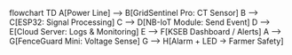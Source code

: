 flowchart TD
    A[Power Line] --> B[GridSentinel Pro: CT Sensor]
    B --> C[ESP32: Signal Processing]
    C --> D[NB-IoT Module: Send Event]
    D --> E[Cloud Server: Logs & Monitoring]
    E --> F[KSEB Dashboard / Alerts]
    A --> G[FenceGuard Mini: Voltage Sense]
    G --> H[Alarm + LED → Farmer Safety]
